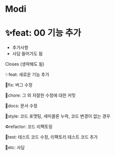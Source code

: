 # Modi
# ✨feat: 00 기능 추가

- 추가사항
- 사담 들어가도 됨

Closes (생략해도 됨)

✨feat: 새로운 기능 추가

🐛fix: 버그 수정

🧵chore: 그 외 자잘한 수정에 대한 커밋

📜docs: 문서 수정

👗style: 코드 포맷팅, 세미콜론 누락, 코드 변경이 없는 경우

♻️refactor: 코드 리팩토링

📌test: 테스트 코드 수정, 리팩토리 테스트 코드 추가

👻etc: 사담